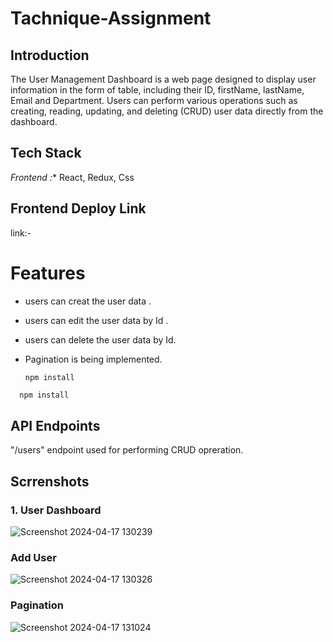 # Tachnique-Assignment

## Introduction
The User Management Dashboard is a web page designed to display user information in the form of table, including their ID, firstName, lastName, Email and Department. Users can perform various operations such as creating, reading, updating, and deleting (CRUD) user data directly from the dashboard.

## Tech Stack
*Frontend :** React, Redux, Css

## Frontend Deploy Link
link:- 

# Features
- users can creat the user data .
- users can edit the user data by Id .
- users can delete the user data by Id.
- Pagination is being implemented.

  ```bash
  npm install
```
  npm install
```
## API Endpoints
"/users" endpoint used for performing CRUD opreration.

## Scrrenshots

### 1. User Dashboard
![Screenshot 2024-04-17 130239](https://github.com/Sajid788/Tachnique-Assignment/assets/129252454/0cde69ae-5621-42c5-8817-612738ecdbfb)

### Add User
![Screenshot 2024-04-17 130326](https://github.com/Sajid788/Tachnique-Assignment/assets/129252454/76bdfc1a-7ae2-4f15-9f0c-d1c1fbaaa6b2)

### Pagination 
![Screenshot 2024-04-17 131024](https://github.com/Sajid788/Tachnique-Assignment/assets/129252454/a231c967-8dfd-4ea4-b4ad-235f8dda5d07)


